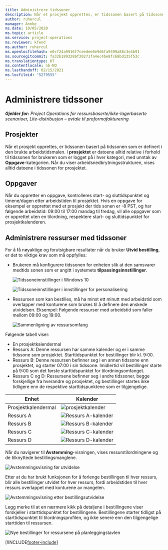 ```yaml
---
title: Administrere tidssoner
description: Når et prosjekt opprettes, er tidssonen basert på tidssonen som er definert i den brukte arbeidstidsmalen.
author: ruhercul
manager: Annbe
ms.date: 10/05/2020
ms.topic: article
ms.service: project-operations
ms.reviewer: kfend
ms.author: ruhercul
ms.openlocfilehash: e0cf24a9916f7ceedee0e9d6fa9399a88c3e4b91
ms.sourcegitcommit: fa32b1893286f20271fa4ec4be8fc68bd135f53c
ms.translationtype: HT
ms.contentlocale: nb-NO
ms.lasthandoff: 02/15/2021
ms.locfileid: "5279555"
---
```

# <a name="manage-time-zones"></a>Administrere tidssoner

_**Gjelder for:** Project Operations for ressursbaserte/ikke-lagerbaserte scenarioer, Lite-distribusjon – avtale til proformafakturering_


## <a name="projects"></a>Prosjekter

Når et prosjekt opprettes, er tidssonen basert på tidssonen som er definert i den brukte arbeidstidsmalen. I **prosjektet** er datoene alltid relative i forhold til tidssonen for brukeren som er logget på i hver kategori, med unntak av **Oppgave**-kategorien. Når du viser arbeidsnedbrytningsstrukturen, vises alltid datoene i tidssonen for prosjektet.

## <a name="tasks"></a>Oppgaver

Når du oppretter en oppgave, kontrolleres start- og sluttidspunktet og timene/dagen etter arbeidstiden til prosjektet. Hvis en oppgave for eksempel er opprettet med et prosjekt der tids sonen er -8 PST, og har følgende arbeidstid: 09:00 til 17:00 mandag til fredag, vil alle oppgaver som er opprettet uten en tilordning, respektere start- og sluttidspunktet for prosjektkalenderen.

## <a name="manage-resources-with-time-zones"></a>Administrere ressurser med tidssoner

For å få nøyaktige og forutsigbare resultater når du bruker **Utvid bestilling**, er det to viktige krav som må oppfylles:  

- Brukeren må konfigurere tidssonen for enheten slik at den samsvarer medtids sonen som er angitt i systemets **tilpassingsinnstillinger**.
 
  ![Tidssoneinnstillinger i Windows 10](media/reconcile-assignments-03.png)

  ![Tidssoneinnstillinger i innstillinger for personalisering](media/reconcile-assignments-04.png)
 
- Ressursen som kan bestilles, må ha minst ett minutt med arbeidstid som overlapper med konturene som brukes til å definere den ønskede utvidelsen. Eksempel: Følgende ressurser med arbeidstid som faller mellom 09:00 og 19:00. 

  ![Sammenligning av ressursomfang](media/reconcile-assignments-05.png)

Følgende tabell viser:

- En prosjektkalendermal
- Ressurs A: Denne ressursen har samme kalender og er i samme tidssone som prosjektet. Starttidspunktet for bestillinger blir kl. 9:00.
- Ressurs B: Denne ressursen befinner seg i en annen tidssone enn prosjektet, og starter 07:00 i sin tidssone. Imidlertid vil bestillinger starte på 9:00 som det første starttidspunktet for tilordningsomfanget.
- Ressurs C og D: Ressursene befinner seg i andre tidssoner, begge forskjellige fra hverandre og prosjektet, og bestillinger startes ikke tidligere enn de respektive starttidspunktene som er tilgjengelige.

|Enhet  |Kalender  |
|-|-|
|Prosjektkalendermal   | ![prosjektkalender](media/reconcile-assignments-06.png) |
|Ressurs A  | ![Ressurs A-kalender](media/reconcile-assignments-06.png) |
|Ressurs B  |  ![Ressurs B-kalender](media/reconcile-assignments-07.png) |
|Ressurs C  |  ![Ressurs C-kalender](media/reconcile-assignments-08.png) |
|Ressurs D  | ![Ressurs D-kalender](media/reconcile-assignments-09.png)  |
 
Når du navigerer til **Avstemming**-visningen, vises ressurstilordningene og de tilknyttede bestillingsmanglene.

![Avstemmingsvisning før utvidelse](media/reconcile-assignments-10.png)

Etter at du har brukt funksjonen for å forlenge bestillingen til hver ressurs, blir alle bestillinger utvidet for hver ressurs, fordi arbeidstiden til hver ressurs overlappet med konturene av mangelen.

![Avstemmingsvisning etter bestillingsutvidelse](media/reconcile-assignments-11.png) 

Legg merke til at en nærmere kikk på detaljene i bestillingene viser forskjeller i starttidspunktet for bestillingene. Bestillingene starter tidligst på starttidspunktet til tilordningsprofilen, og ikke senere enn den tilgjengelige starttiden til ressursen.

![Nye bestillinger for ressursene på planleggingstavlen](media/reconcile-assignments-12.png)


[!INCLUDE[footer-include](../includes/footer-banner.md)]